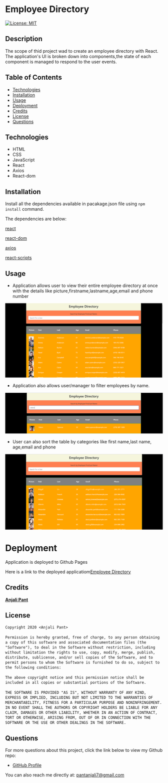 # Employee Directory

[![License: MIT](https://img.shields.io/badge/License-MIT-yellow.svg)](https://opensource.org/licenses/MIT)

## Description

The scope of thid project wad to create an employee directory with React. The application's UI is broken down into components,the state of each component is managed to respond to the user events.

## Table of Contents

* [Technologies](#technologies)
* [Installation](#installation)
* [Usage](#usage)
* [Deployment](#deployment)
* [Credits](#credits)
* [License](#license)
* [Questions](#questions)

## Technologies

- HTML
- CSS
- JavaScript
- React
- Axios
- React-dom

## Installation

Install all the dependencies available in pacakage.json file using `npm install` command.

The dependencies are below:

[react](https://www.npmjs.com/package/react)

[react-dom](https://www.npmjs.com/package/react-dom)

[axios](https://www.npmjs.com/package/axios)

[react-scripts](https://www.npmjs.com/package/react-scripts)

## Usage

* Application allows user to view their entire employee directory at once with the details like picture,firstname,lastname,age,email and phone number

![Directory](public/assets/directory.PNG)

* Application also allows user/manager to filter employees by name.

![Name Filter](public/assets/filterbyName.PNG)

* User can also sort the table by categories like first name,last name, age,email and phone

![Sort Table](public/assets/sortTable.PNG)

# Deployment

Application is deployed to Github Pages

 Here is a link to the deployed applicatiom[Employee Directory]() 

## Credits

**[Anjali Pant](https://github.com/Anjali9293)**

## License 

```
Copyright 2020 <Anjali Pant>

Permission is hereby granted, free of charge, to any person obtaining a copy of this software and associated documentation files (the "Software"), to deal in the Software without restriction, including without limitation the rights to use, copy, modify, merge, publish, distribute, sublicense, and/or sell copies of the Software, and to permit persons to whom the Software is furnished to do so, subject to the following conditions:

The above copyright notice and this permission notice shall be included in all copies or substantial portions of the Software.

THE SOFTWARE IS PROVIDED "AS IS", WITHOUT WARRANTY OF ANY KIND, EXPRESS OR IMPLIED, INCLUDING BUT NOT LIMITED TO THE WARRANTIES OF MERCHANTABILITY, FITNESS FOR A PARTICULAR PURPOSE AND NONINFRINGEMENT. IN NO EVENT SHALL THE AUTHORS OR COPYRIGHT HOLDERS BE LIABLE FOR ANY CLAIM, DAMAGES OR OTHER LIABILITY, WHETHER IN AN ACTION OF CONTRACT, TORT OR OTHERWISE, ARISING FROM, OUT OF OR IN CONNECTION WITH THE SOFTWARE OR THE USE OR OTHER DEALINGS IN THE SOFTWARE.
```

## Questions

For more questions about this project, click the link below to view my Github repo:

- [GitHub Profile](https://github.com/Anjali9293)

You can also reach me directly at: pantanjali7@gmail.com
